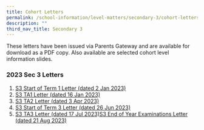 ```yaml
---
title: Cohort Letters
permalink: /school-information/level-matters/secondary-3/cohort-letters/
description: ""
third_nav_title: Secondary 3
---
```

These letters have been issued via Parents Gateway and are available for download as a PDF copy. Also available are selected cohort level information slides.  
  

### 2023 Sec 3 Letters

1. [S3 Start of Term 1 Letter (dated 2 Jan 2023)](/files/Level%20Matters/S3/2023/2023%20S3%20Start%20of%20Term%201%20Letter%20final.pdf)
2. [S3 TA1 Letter (dated 16 Jan 2023)](/files/Level%20Matters/S3/2023/Letter%20to%20parents%20TA1%20Sec%203%202023.pdf)
3. [S3 TA2 Letter (dated 3 Apr 2023)](/files/Level%20Matters/S3/2023/2023_%20letter%20to%20parents%20ta2%20sec%203.pdf)
4. [S3 Start of Term 3 Letter (dated 26 Jun 2023)](/files/Level%20Matters/S3/2023/2023%20term%203%20letter_%20sec%203.pdf)
5. [S3 TA3 Letter (dated 17 Jul 2023)](/files/Level%20Matters/S3/2023/2023_%20letter%20to%20parents%20ta3%20sec%203.pdf)[S3 End of Year Examinations Letter (dated 21 Aug 2023)](/files/Level%20Matters/S3/2023/2023_letter%20to%20parents_eoy_sec3.pdf)